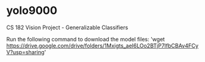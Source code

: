 # yolo9000
CS 182 Vision Project - Generalizable Classifiers

Run the following command to download the model files:
'wget https://drive.google.com/drive/folders/1Mxigts_aeI6LOo2BTjP7IfbCBAv4FCyV?usp=sharing'